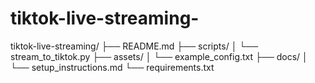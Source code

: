 # tiktok-live-streaming-
tiktok-live-streaming/ ├── README.md ├── scripts/ │   └── stream_to_tiktok.py ├── assets/ │   └── example_config.txt ├── docs/ │   └── setup_instructions.md └── requirements.txt
